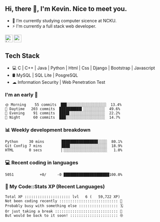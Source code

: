 ## Hi, there 👋, I'm Kevin. Nice to meet you.

- 🌱 I’m currently studying computer sicence at NCKU.
- ⚡ I'm currently a full stack web developer.

<a href="https://www.linkedin.com/in/kevin12686/"><img alt="LinkedIn" src="https://img.shields.io/badge/linkedin%20-%230077B5.svg?&style=for-the-badge&logo=linkedin&logoColor=white" height=25></a>
<a href="https://www.instagram.com/kevin12686/"><img src="https://img.shields.io/badge/instagram-3f729b?&style=for-the-badge&logo=instagram&logoColor=white" height=25></a>

## Tech Stack

* 💻 C | C++ | Java | Python | Html | Css | Django | Bootstrap | Javascript
* 🛢️ MySQL | SQL Lite | PosgreSQL
* ☁ Information Security | Web Penetration Test

### I'm an early 🐤

<!-- early_bird start -->

```text
🌞 Morning    55 commits  ██▊░░░░░░░░░░░░░░░░░░  13.4%
🌆 Daytime   203 commits  ██████████▍░░░░░░░░░░  49.6%
🌃 Evening    91 commits  ████▋░░░░░░░░░░░░░░░░  22.2%
🌙 Night      60 commits  ███░░░░░░░░░░░░░░░░░░  14.7%
```

<!-- early_bird end -->

### 📊 Weekly development breakdown

<!-- code_time start -->

```text
Python     30 mins        ████████████████▊░░░░  80.1%
Git Config 7 mins         ███▉░░░░░░░░░░░░░░░░░  18.9%
HTML       0 secs         ▏░░░░░░░░░░░░░░░░░░░░   1.0%
```

<!-- code_time end -->

### 💻 Recent coding in languages

<!-- code_diff start -->

```text
5051            +0/     -0 █████████████████████100.0%
```

<!-- code_diff end -->

### 🧰 My Code::Stats XP (Recent Languages)

<!-- codestats start -->

```text
Total XP ::::::::::::::::::::: lvl   6 (   59,722 XP) 
Not been coding recently ::::::::::::::::::::::::::: 🙈
Probably busy with something else :::::::::::::::::: 🗓
Or just taking a break ::::::::::::::::::::::::::::: 🌴
But would be back to it soon! :::::::::::::::::::::: 🤓
```

<!-- codestats end -->
